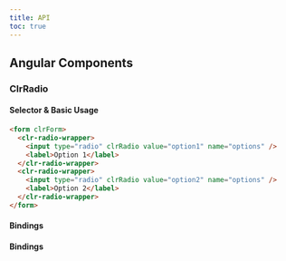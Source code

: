 ```yaml
---
title: API
toc: true
---
```


## Angular Components

### ClrRadio

#### Selector & Basic Usage

<doc-code>

```html
<form clrForm>
  <clr-radio-wrapper>
    <input type="radio" clrRadio value="option1" name="options" />
    <label>Option 1</label>
  </clr-radio-wrapper>
  <clr-radio-wrapper>
    <input type="radio" clrRadio value="option2" name="options" />
    <label>Option 2</label>
  </clr-radio-wrapper>
</form>
```

</doc-code>

#### Bindings

#### Bindings

<DocComponentApi component="ClrRadio" item="bindings" />
<DocComponentApi component="ClrFormCommon" item="bindings" />
